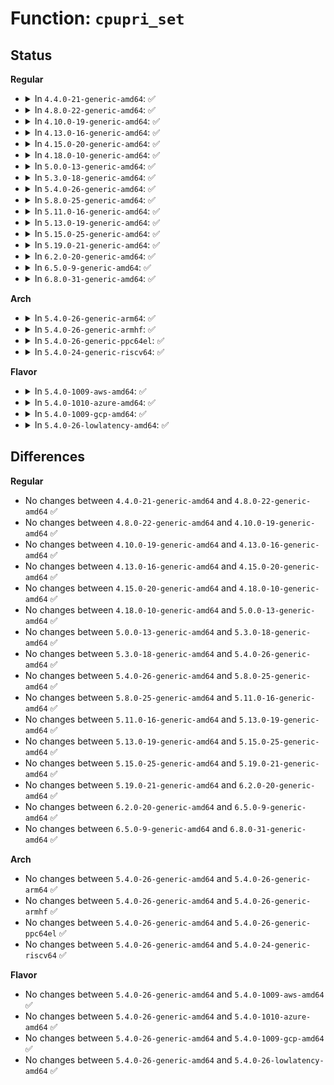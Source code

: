 # Function: <code>cpupri_set</code>

## Status
<b>Regular</b>
<ul>
<li>
<details>
<summary>In <code>4.4.0-21-generic-amd64</code>: ✅</summary>

```c
void cpupri_set(struct cpupri * cp, int cpu, int newpri)
```

```json
{
  "name": "cpupri_set",
  "collision_type": "Unique Global",
  "inline_type": "No",
  "funcs": [
    {
      "addr": 18446744071579648432,
      "name": "cpupri_set",
      "external": true,
      "loc": "kernel/sched/cpupri.c:140",
      "file": "kernel/sched/cpupri.c",
      "inline": "seen, unknown",
      "caller_inline": [],
      "caller_func": [
        "kernel/sched/rt.c:rq_online_rt",
        "kernel/sched/rt.c:dequeue_rt_stack",
        "kernel/sched/rt.c:enqueue_task_rt",
        "kernel/sched/rt.c:rq_offline_rt"
      ]
    }
  ],
  "symbols": [
    {
      "addr": 18446744071579648432,
      "name": "cpupri_set",
      "section": ".text",
      "bind": "STB_GLOBAL",
      "size": 142
    }
  ]
}
```
</details>
</li>
<li>
<details>
<summary>In <code>4.8.0-22-generic-amd64</code>: ✅</summary>

```c
void cpupri_set(struct cpupri * cp, int cpu, int newpri)
```

```json
{
  "name": "cpupri_set",
  "collision_type": "Unique Global",
  "inline_type": "No",
  "funcs": [
    {
      "addr": 18446744071579664032,
      "name": "cpupri_set",
      "external": true,
      "loc": "kernel/sched/cpupri.c:140",
      "file": "kernel/sched/cpupri.c",
      "inline": "seen, unknown",
      "caller_inline": [],
      "caller_func": [
        "kernel/sched/rt.c:rq_offline_rt",
        "kernel/sched/rt.c:rq_online_rt",
        "kernel/sched/rt.c:enqueue_task_rt",
        "kernel/sched/rt.c:dequeue_rt_stack"
      ]
    }
  ],
  "symbols": [
    {
      "addr": 18446744071579664032,
      "name": "cpupri_set",
      "section": ".text",
      "bind": "STB_GLOBAL",
      "size": 141
    }
  ]
}
```
</details>
</li>
<li>
<details>
<summary>In <code>4.10.0-19-generic-amd64</code>: ✅</summary>

```c
void cpupri_set(struct cpupri * cp, int cpu, int newpri)
```

```json
{
  "name": "cpupri_set",
  "collision_type": "Unique Global",
  "inline_type": "No",
  "funcs": [
    {
      "addr": 18446744071579688592,
      "name": "cpupri_set",
      "external": true,
      "loc": "kernel/sched/cpupri.c:140",
      "file": "kernel/sched/cpupri.c",
      "inline": "seen, unknown",
      "caller_inline": [],
      "caller_func": [
        "kernel/sched/rt.c:rq_offline_rt",
        "kernel/sched/rt.c:rq_online_rt",
        "kernel/sched/rt.c:enqueue_task_rt",
        "kernel/sched/rt.c:dequeue_rt_stack"
      ]
    }
  ],
  "symbols": [
    {
      "addr": 18446744071579688592,
      "name": "cpupri_set",
      "section": ".text",
      "bind": "STB_GLOBAL",
      "size": 135
    }
  ]
}
```
</details>
</li>
<li>
<details>
<summary>In <code>4.13.0-16-generic-amd64</code>: ✅</summary>

```c
void cpupri_set(struct cpupri * cp, int cpu, int newpri)
```

```json
{
  "name": "cpupri_set",
  "collision_type": "Unique Global",
  "inline_type": "No",
  "funcs": [
    {
      "addr": 18446744071579674576,
      "name": "cpupri_set",
      "external": true,
      "loc": "kernel/sched/cpupri.c:140",
      "file": "kernel/sched/cpupri.c",
      "inline": "seen, unknown",
      "caller_inline": [],
      "caller_func": [
        "kernel/sched/rt.c:rq_offline_rt",
        "kernel/sched/rt.c:rq_online_rt",
        "kernel/sched/rt.c:enqueue_task_rt",
        "kernel/sched/rt.c:dequeue_rt_stack"
      ]
    }
  ],
  "symbols": [
    {
      "addr": 18446744071579674576,
      "name": "cpupri_set",
      "section": ".text",
      "bind": "STB_GLOBAL",
      "size": 175
    }
  ]
}
```
</details>
</li>
<li>
<details>
<summary>In <code>4.15.0-20-generic-amd64</code>: ✅</summary>

```c
void cpupri_set(struct cpupri * cp, int cpu, int newpri)
```

```json
{
  "name": "cpupri_set",
  "collision_type": "Unique Global",
  "inline_type": "No",
  "funcs": [
    {
      "addr": 18446744071579705312,
      "name": "cpupri_set",
      "external": true,
      "loc": "kernel/sched/cpupri.c:140",
      "file": "kernel/sched/cpupri.c",
      "inline": "seen, unknown",
      "caller_inline": [],
      "caller_func": [
        "kernel/sched/rt.c:rq_offline_rt",
        "kernel/sched/rt.c:rq_online_rt",
        "kernel/sched/rt.c:enqueue_task_rt",
        "kernel/sched/rt.c:dequeue_rt_stack"
      ]
    }
  ],
  "symbols": [
    {
      "addr": 18446744071579705312,
      "name": "cpupri_set",
      "section": ".text",
      "bind": "STB_GLOBAL",
      "size": 175
    }
  ]
}
```
</details>
</li>
<li>
<details>
<summary>In <code>4.18.0-10-generic-amd64</code>: ✅</summary>

```c
void cpupri_set(struct cpupri * cp, int cpu, int newpri)
```

```json
{
  "name": "cpupri_set",
  "collision_type": "Unique Global",
  "inline_type": "No",
  "funcs": [
    {
      "addr": 18446744071579738256,
      "name": "cpupri_set",
      "external": true,
      "loc": "kernel/sched/cpupri.c:135",
      "file": "kernel/sched/cpupri.c",
      "inline": "seen, unknown",
      "caller_inline": [],
      "caller_func": [
        "kernel/sched/rt.c:rq_offline_rt",
        "kernel/sched/rt.c:rq_online_rt",
        "kernel/sched/rt.c:enqueue_task_rt",
        "kernel/sched/rt.c:dequeue_rt_stack"
      ]
    }
  ],
  "symbols": [
    {
      "addr": 18446744071579738256,
      "name": "cpupri_set",
      "section": ".text",
      "bind": "STB_GLOBAL",
      "size": 179
    }
  ]
}
```
</details>
</li>
<li>
<details>
<summary>In <code>5.0.0-13-generic-amd64</code>: ✅</summary>

```c
void cpupri_set(struct cpupri * cp, int cpu, int newpri)
```

```json
{
  "name": "cpupri_set",
  "collision_type": "Unique Global",
  "inline_type": "No",
  "funcs": [
    {
      "addr": 18446744071579778016,
      "name": "cpupri_set",
      "external": true,
      "loc": "kernel/sched/cpupri.c:135",
      "file": "kernel/sched/cpupri.c",
      "inline": "seen, unknown",
      "caller_inline": [],
      "caller_func": [
        "kernel/sched/rt.c:rq_offline_rt",
        "kernel/sched/rt.c:rq_online_rt",
        "kernel/sched/rt.c:enqueue_task_rt",
        "kernel/sched/rt.c:dequeue_rt_stack"
      ]
    }
  ],
  "symbols": [
    {
      "addr": 18446744071579778016,
      "name": "cpupri_set",
      "section": ".text",
      "bind": "STB_GLOBAL",
      "size": 179
    }
  ]
}
```
</details>
</li>
<li>
<details>
<summary>In <code>5.3.0-18-generic-amd64</code>: ✅</summary>

```c
void cpupri_set(struct cpupri * cp, int cpu, int newpri)
```

```json
{
  "name": "cpupri_set",
  "collision_type": "Unique Global",
  "inline_type": "No",
  "funcs": [
    {
      "addr": 18446744071579805680,
      "name": "cpupri_set",
      "external": true,
      "loc": "kernel/sched/cpupri.c:131",
      "file": "kernel/sched/cpupri.c",
      "inline": "seen, unknown",
      "caller_inline": [],
      "caller_func": [
        "kernel/sched/rt.c:rq_offline_rt",
        "kernel/sched/rt.c:rq_online_rt",
        "kernel/sched/rt.c:enqueue_task_rt",
        "kernel/sched/rt.c:dequeue_rt_stack"
      ]
    }
  ],
  "symbols": [
    {
      "addr": 18446744071579805680,
      "name": "cpupri_set",
      "section": ".text",
      "bind": "STB_GLOBAL",
      "size": 155
    }
  ]
}
```
</details>
</li>
<li>
<details>
<summary>In <code>5.4.0-26-generic-amd64</code>: ✅</summary>

```c
void cpupri_set(struct cpupri * cp, int cpu, int newpri)
```

```json
{
  "name": "cpupri_set",
  "collision_type": "Unique Global",
  "inline_type": "No",
  "funcs": [
    {
      "addr": 18446744071579853248,
      "name": "cpupri_set",
      "external": true,
      "loc": "kernel/sched/cpupri.c:131",
      "file": "kernel/sched/cpupri.c",
      "inline": "seen, unknown",
      "caller_inline": [],
      "caller_func": [
        "kernel/sched/rt.c:rq_offline_rt",
        "kernel/sched/rt.c:rq_online_rt",
        "kernel/sched/rt.c:dequeue_rt_stack",
        "kernel/sched/rt.c:__enqueue_rt_entity"
      ]
    }
  ],
  "symbols": [
    {
      "addr": 18446744071579853248,
      "name": "cpupri_set",
      "section": ".text",
      "bind": "STB_GLOBAL",
      "size": 155
    }
  ]
}
```
</details>
</li>
<li>
<details>
<summary>In <code>5.8.0-25-generic-amd64</code>: ✅</summary>

```c
void cpupri_set(struct cpupri * cp, int cpu, int newpri)
```

```json
{
  "name": "cpupri_set",
  "collision_type": "Unique Global",
  "inline_type": "No",
  "funcs": [
    {
      "addr": 18446744071579892496,
      "name": "cpupri_set",
      "external": true,
      "loc": "kernel/sched/cpupri.c:186",
      "file": "kernel/sched/cpupri.c",
      "inline": "seen, unknown",
      "caller_inline": [],
      "caller_func": [
        "kernel/sched/rt.c:rq_offline_rt",
        "kernel/sched/rt.c:rq_online_rt",
        "kernel/sched/rt.c:__dequeue_rt_entity",
        "kernel/sched/rt.c:__enqueue_rt_entity"
      ]
    }
  ],
  "symbols": [
    {
      "addr": 18446744071579892496,
      "name": "cpupri_set",
      "section": ".text",
      "bind": "STB_GLOBAL",
      "size": 155
    }
  ]
}
```
</details>
</li>
<li>
<details>
<summary>In <code>5.11.0-16-generic-amd64</code>: ✅</summary>

```c
void cpupri_set(struct cpupri * cp, int cpu, int newpri)
```

```json
{
  "name": "cpupri_set",
  "collision_type": "Unique Global",
  "inline_type": "No",
  "funcs": [
    {
      "addr": 18446744071579887088,
      "name": "cpupri_set",
      "external": true,
      "loc": "kernel/sched/cpupri.c:210",
      "file": "kernel/sched/cpupri.c",
      "inline": "seen, unknown",
      "caller_inline": [],
      "caller_func": [
        "kernel/sched/rt.c:rq_offline_rt",
        "kernel/sched/rt.c:rq_online_rt",
        "kernel/sched/rt.c:__dequeue_rt_entity",
        "kernel/sched/rt.c:__enqueue_rt_entity",
        "kernel/sched/deadline.c:__dequeue_dl_entity",
        "kernel/sched/deadline.c:__enqueue_dl_entity"
      ]
    }
  ],
  "symbols": [
    {
      "addr": 18446744071579887088,
      "name": "cpupri_set",
      "section": ".text",
      "bind": "STB_GLOBAL",
      "size": 139
    }
  ]
}
```
</details>
</li>
<li>
<details>
<summary>In <code>5.13.0-19-generic-amd64</code>: ✅</summary>

```c
void cpupri_set(struct cpupri * cp, int cpu, int newpri)
```

```json
{
  "name": "cpupri_set",
  "collision_type": "Unique Global",
  "inline_type": "No",
  "funcs": [
    {
      "addr": 18446744071579896272,
      "name": "cpupri_set",
      "external": true,
      "loc": "kernel/sched/cpupri.c:210",
      "file": "kernel/sched/cpupri.c",
      "inline": "seen, unknown",
      "caller_inline": [],
      "caller_func": [
        "kernel/sched/rt.c:rq_offline_rt",
        "kernel/sched/rt.c:rq_online_rt",
        "kernel/sched/rt.c:dequeue_rt_stack",
        "kernel/sched/rt.c:__enqueue_rt_entity",
        "kernel/sched/deadline.c:__dequeue_dl_entity",
        "kernel/sched/deadline.c:__enqueue_dl_entity"
      ]
    }
  ],
  "symbols": [
    {
      "addr": 18446744071579896272,
      "name": "cpupri_set",
      "section": ".text",
      "bind": "STB_GLOBAL",
      "size": 144
    }
  ]
}
```
</details>
</li>
<li>
<details>
<summary>In <code>5.15.0-25-generic-amd64</code>: ✅</summary>

```c
void cpupri_set(struct cpupri * cp, int cpu, int newpri)
```

```json
{
  "name": "cpupri_set",
  "collision_type": "Unique Global",
  "inline_type": "No",
  "funcs": [
    {
      "addr": 18446744071580011088,
      "name": "cpupri_set",
      "external": true,
      "loc": "kernel/sched/cpupri.c:210",
      "file": "kernel/sched/cpupri.c",
      "inline": "seen, unknown",
      "caller_inline": [],
      "caller_func": [
        "kernel/sched/rt.c:rq_offline_rt",
        "kernel/sched/rt.c:rq_online_rt",
        "kernel/sched/rt.c:enqueue_task_rt",
        "kernel/sched/rt.c:dequeue_rt_stack",
        "kernel/sched/deadline.c:__dequeue_dl_entity",
        "kernel/sched/deadline.c:__enqueue_dl_entity"
      ]
    }
  ],
  "symbols": [
    {
      "addr": 18446744071580011088,
      "name": "cpupri_set",
      "section": ".text",
      "bind": "STB_GLOBAL",
      "size": 275
    }
  ]
}
```
</details>
</li>
<li>
<details>
<summary>In <code>5.19.0-21-generic-amd64</code>: ✅</summary>

```c
void cpupri_set(struct cpupri * cp, int cpu, int newpri)
```

```json
{
  "name": "cpupri_set",
  "collision_type": "Unique Global",
  "inline_type": "No",
  "funcs": [
    {
      "addr": 18446744071580192368,
      "name": "cpupri_set",
      "external": true,
      "loc": "kernel/sched/cpupri.c:209",
      "file": "kernel/sched/build_utility.c",
      "inline": "seen, unknown",
      "caller_inline": [],
      "caller_func": [
        "kernel/sched/build_policy.c:enqueue_dl_entity",
        "kernel/sched/build_policy.c:__dequeue_dl_entity",
        "kernel/sched/build_policy.c:rq_offline_rt",
        "kernel/sched/build_policy.c:rq_online_rt",
        "kernel/sched/build_policy.c:enqueue_task_rt",
        "kernel/sched/build_policy.c:dequeue_rt_stack"
      ]
    }
  ],
  "symbols": [
    {
      "addr": 18446744071580192368,
      "name": "cpupri_set",
      "section": ".text",
      "bind": "STB_GLOBAL",
      "size": 348
    }
  ]
}
```
</details>
</li>
<li>
<details>
<summary>In <code>6.2.0-20-generic-amd64</code>: ✅</summary>

```c
void cpupri_set(struct cpupri * cp, int cpu, int newpri)
```

```json
{
  "name": "cpupri_set",
  "collision_type": "Unique Global",
  "inline_type": "No",
  "funcs": [
    {
      "addr": 18446744071580382992,
      "name": "cpupri_set",
      "external": true,
      "loc": "kernel/sched/cpupri.c:209",
      "file": "kernel/sched/build_utility.c",
      "inline": "seen, unknown",
      "caller_inline": [],
      "caller_func": [
        "kernel/sched/build_policy.c:__dequeue_task_dl",
        "kernel/sched/build_policy.c:enqueue_dl_entity",
        "kernel/sched/build_policy.c:rq_offline_rt",
        "kernel/sched/build_policy.c:rq_online_rt",
        "kernel/sched/build_policy.c:enqueue_task_rt",
        "kernel/sched/build_policy.c:dequeue_rt_stack"
      ]
    }
  ],
  "symbols": [
    {
      "addr": 18446744071580382992,
      "name": "cpupri_set",
      "section": ".text",
      "bind": "STB_GLOBAL",
      "size": 348
    }
  ]
}
```
</details>
</li>
<li>
<details>
<summary>In <code>6.5.0-9-generic-amd64</code>: ✅</summary>

```c
void cpupri_set(struct cpupri * cp, int cpu, int newpri)
```

```json
{
  "name": "cpupri_set",
  "collision_type": "Unique Global",
  "inline_type": "No",
  "funcs": [
    {
      "addr": 18446744071580451648,
      "name": "cpupri_set",
      "external": true,
      "loc": "kernel/sched/cpupri.c:209",
      "file": "kernel/sched/build_utility.c",
      "inline": "seen, unknown",
      "caller_inline": [],
      "caller_func": [
        "kernel/sched/build_policy.c:__dequeue_task_dl",
        "kernel/sched/build_policy.c:enqueue_dl_entity",
        "kernel/sched/build_policy.c:rq_offline_rt",
        "kernel/sched/build_policy.c:rq_online_rt",
        "kernel/sched/build_policy.c:enqueue_task_rt",
        "kernel/sched/build_policy.c:dequeue_rt_stack"
      ]
    }
  ],
  "symbols": [
    {
      "addr": 18446744071580451648,
      "name": "cpupri_set",
      "section": ".text",
      "bind": "STB_GLOBAL",
      "size": 347
    }
  ]
}
```
</details>
</li>
<li>
<details>
<summary>In <code>6.8.0-31-generic-amd64</code>: ✅</summary>

```c
void cpupri_set(struct cpupri * cp, int cpu, int newpri)
```

```json
{
  "name": "cpupri_set",
  "collision_type": "Unique Global",
  "inline_type": "No",
  "funcs": [
    {
      "addr": 18446744071580511264,
      "name": "cpupri_set",
      "external": true,
      "loc": "kernel/sched/cpupri.c:210",
      "file": "kernel/sched/build_utility.c",
      "inline": "seen, unknown",
      "caller_inline": [],
      "caller_func": [
        "kernel/sched/build_policy.c:enqueue_dl_entity",
        "kernel/sched/build_policy.c:__dequeue_dl_entity",
        "kernel/sched/build_policy.c:rq_offline_rt",
        "kernel/sched/build_policy.c:rq_online_rt",
        "kernel/sched/build_policy.c:enqueue_task_rt",
        "kernel/sched/build_policy.c:dequeue_rt_stack"
      ]
    }
  ],
  "symbols": [
    {
      "addr": 18446744071580511264,
      "name": "cpupri_set",
      "section": ".text",
      "bind": "STB_GLOBAL",
      "size": 347
    }
  ]
}
```
</details>
</li>
</ul>
<b>Arch</b>
<ul>
<li>
<details>
<summary>In <code>5.4.0-26-generic-arm64</code>: ✅</summary>

```c
void cpupri_set(struct cpupri * cp, int cpu, int newpri)
```

```json
{
  "name": "cpupri_set",
  "collision_type": "Unique Global",
  "inline_type": "No",
  "funcs": [
    {
      "addr": 18446603336491048600,
      "name": "cpupri_set",
      "external": true,
      "loc": "kernel/sched/cpupri.c:131",
      "file": "kernel/sched/cpupri.c",
      "inline": "seen, unknown",
      "caller_inline": [],
      "caller_func": [
        "kernel/sched/rt.c:rq_offline_rt",
        "kernel/sched/rt.c:rq_online_rt",
        "kernel/sched/rt.c:dequeue_rt_stack",
        "kernel/sched/rt.c:__enqueue_rt_entity"
      ]
    }
  ],
  "symbols": [
    {
      "addr": 18446603336491048600,
      "name": "cpupri_set",
      "section": ".text",
      "bind": "STB_GLOBAL",
      "size": 384
    }
  ]
}
```
</details>
</li>
<li>
<details>
<summary>In <code>5.4.0-26-generic-armhf</code>: ✅</summary>

```c
void cpupri_set(struct cpupri * cp, int cpu, int newpri)
```

```json
{
  "name": "cpupri_set",
  "collision_type": "Unique Global",
  "inline_type": "No",
  "funcs": [
    {
      "addr": 3225054404,
      "name": "cpupri_set",
      "external": true,
      "loc": "kernel/sched/cpupri.c:131",
      "file": "kernel/sched/cpupri.c",
      "inline": "seen, unknown",
      "caller_inline": [],
      "caller_func": [
        "kernel/sched/rt.c:rq_offline_rt",
        "kernel/sched/rt.c:rq_online_rt",
        "kernel/sched/rt.c:dequeue_rt_stack",
        "kernel/sched/rt.c:__enqueue_rt_entity"
      ]
    }
  ],
  "symbols": [
    {
      "addr": 3225054404,
      "name": "cpupri_set",
      "section": ".text",
      "bind": "STB_GLOBAL",
      "size": 272
    }
  ]
}
```
</details>
</li>
<li>
<details>
<summary>In <code>5.4.0-26-generic-ppc64el</code>: ✅</summary>

```c
void cpupri_set(struct cpupri * cp, int cpu, int newpri)
```

```json
{
  "name": "cpupri_set",
  "collision_type": "Unique Global",
  "inline_type": "No",
  "funcs": [
    {
      "addr": 13835058055283925344,
      "name": "cpupri_set",
      "external": true,
      "loc": "kernel/sched/cpupri.c:131",
      "file": "kernel/sched/cpupri.c",
      "inline": "seen, unknown",
      "caller_inline": [],
      "caller_func": [
        "kernel/sched/rt.c:rq_offline_rt",
        "kernel/sched/rt.c:rq_online_rt",
        "kernel/sched/rt.c:dequeue_rt_stack",
        "kernel/sched/rt.c:__enqueue_rt_entity"
      ]
    }
  ],
  "symbols": [
    {
      "addr": 13835058055283925344,
      "name": "cpupri_set",
      "section": ".text",
      "bind": "STB_GLOBAL",
      "size": 316
    }
  ]
}
```
</details>
</li>
<li>
<details>
<summary>In <code>5.4.0-24-generic-riscv64</code>: ✅</summary>

```c
void cpupri_set(struct cpupri * cp, int cpu, int newpri)
```

```json
{
  "name": "cpupri_set",
  "collision_type": "Unique Global",
  "inline_type": "No",
  "funcs": [
    {
      "addr": 18446743936271645034,
      "name": "cpupri_set",
      "external": true,
      "loc": "kernel/sched/cpupri.c:131",
      "file": "kernel/sched/cpupri.c",
      "inline": "seen, unknown",
      "caller_inline": [],
      "caller_func": [
        "kernel/sched/rt.c:rq_offline_rt",
        "kernel/sched/rt.c:rq_online_rt",
        "kernel/sched/rt.c:dequeue_rt_stack",
        "kernel/sched/rt.c:__enqueue_rt_entity"
      ]
    }
  ],
  "symbols": [
    {
      "addr": 18446743936271645034,
      "name": "cpupri_set",
      "section": ".text",
      "bind": "STB_GLOBAL",
      "size": 264
    }
  ]
}
```
</details>
</li>
</ul>
<b>Flavor</b>
<ul>
<li>
<details>
<summary>In <code>5.4.0-1009-aws-amd64</code>: ✅</summary>

```c
void cpupri_set(struct cpupri * cp, int cpu, int newpri)
```

```json
{
  "name": "cpupri_set",
  "collision_type": "Unique Global",
  "inline_type": "No",
  "funcs": [
    {
      "addr": 18446744071579825600,
      "name": "cpupri_set",
      "external": true,
      "loc": "kernel/sched/cpupri.c:131",
      "file": "kernel/sched/cpupri.c",
      "inline": "seen, unknown",
      "caller_inline": [],
      "caller_func": [
        "kernel/sched/rt.c:rq_offline_rt",
        "kernel/sched/rt.c:rq_online_rt",
        "kernel/sched/rt.c:enqueue_task_rt",
        "kernel/sched/rt.c:dequeue_rt_stack"
      ]
    }
  ],
  "symbols": [
    {
      "addr": 18446744071579825600,
      "name": "cpupri_set",
      "section": ".text",
      "bind": "STB_GLOBAL",
      "size": 155
    }
  ]
}
```
</details>
</li>
<li>
<details>
<summary>In <code>5.4.0-1010-azure-amd64</code>: ✅</summary>

```c
void cpupri_set(struct cpupri * cp, int cpu, int newpri)
```

```json
{
  "name": "cpupri_set",
  "collision_type": "Unique Global",
  "inline_type": "No",
  "funcs": [
    {
      "addr": 18446744071579760176,
      "name": "cpupri_set",
      "external": true,
      "loc": "kernel/sched/cpupri.c:131",
      "file": "kernel/sched/cpupri.c",
      "inline": "seen, unknown",
      "caller_inline": [],
      "caller_func": [
        "kernel/sched/rt.c:rq_offline_rt",
        "kernel/sched/rt.c:rq_online_rt",
        "kernel/sched/rt.c:dequeue_rt_stack",
        "kernel/sched/rt.c:__enqueue_rt_entity"
      ]
    }
  ],
  "symbols": [
    {
      "addr": 18446744071579760176,
      "name": "cpupri_set",
      "section": ".text",
      "bind": "STB_GLOBAL",
      "size": 155
    }
  ]
}
```
</details>
</li>
<li>
<details>
<summary>In <code>5.4.0-1009-gcp-amd64</code>: ✅</summary>

```c
void cpupri_set(struct cpupri * cp, int cpu, int newpri)
```

```json
{
  "name": "cpupri_set",
  "collision_type": "Unique Global",
  "inline_type": "No",
  "funcs": [
    {
      "addr": 18446744071579813616,
      "name": "cpupri_set",
      "external": true,
      "loc": "kernel/sched/cpupri.c:131",
      "file": "kernel/sched/cpupri.c",
      "inline": "seen, unknown",
      "caller_inline": [],
      "caller_func": [
        "kernel/sched/rt.c:rq_offline_rt",
        "kernel/sched/rt.c:rq_online_rt",
        "kernel/sched/rt.c:dequeue_rt_stack",
        "kernel/sched/rt.c:__enqueue_rt_entity"
      ]
    }
  ],
  "symbols": [
    {
      "addr": 18446744071579813616,
      "name": "cpupri_set",
      "section": ".text",
      "bind": "STB_GLOBAL",
      "size": 155
    }
  ]
}
```
</details>
</li>
<li>
<details>
<summary>In <code>5.4.0-26-lowlatency-amd64</code>: ✅</summary>

```c
void cpupri_set(struct cpupri * cp, int cpu, int newpri)
```

```json
{
  "name": "cpupri_set",
  "collision_type": "Unique Global",
  "inline_type": "No",
  "funcs": [
    {
      "addr": 18446744071579858736,
      "name": "cpupri_set",
      "external": true,
      "loc": "kernel/sched/cpupri.c:131",
      "file": "kernel/sched/cpupri.c",
      "inline": "seen, unknown",
      "caller_inline": [],
      "caller_func": [
        "kernel/sched/rt.c:rq_offline_rt",
        "kernel/sched/rt.c:rq_online_rt",
        "kernel/sched/rt.c:enqueue_task_rt",
        "kernel/sched/rt.c:dequeue_rt_stack"
      ]
    }
  ],
  "symbols": [
    {
      "addr": 18446744071579858736,
      "name": "cpupri_set",
      "section": ".text",
      "bind": "STB_GLOBAL",
      "size": 155
    }
  ]
}
```
</details>
</li>
</ul>

## Differences
<b>Regular</b>
<ul>
<li>
No changes between <code>4.4.0-21-generic-amd64</code> and <code>4.8.0-22-generic-amd64</code> ✅
</li>
<li>
No changes between <code>4.8.0-22-generic-amd64</code> and <code>4.10.0-19-generic-amd64</code> ✅
</li>
<li>
No changes between <code>4.10.0-19-generic-amd64</code> and <code>4.13.0-16-generic-amd64</code> ✅
</li>
<li>
No changes between <code>4.13.0-16-generic-amd64</code> and <code>4.15.0-20-generic-amd64</code> ✅
</li>
<li>
No changes between <code>4.15.0-20-generic-amd64</code> and <code>4.18.0-10-generic-amd64</code> ✅
</li>
<li>
No changes between <code>4.18.0-10-generic-amd64</code> and <code>5.0.0-13-generic-amd64</code> ✅
</li>
<li>
No changes between <code>5.0.0-13-generic-amd64</code> and <code>5.3.0-18-generic-amd64</code> ✅
</li>
<li>
No changes between <code>5.3.0-18-generic-amd64</code> and <code>5.4.0-26-generic-amd64</code> ✅
</li>
<li>
No changes between <code>5.4.0-26-generic-amd64</code> and <code>5.8.0-25-generic-amd64</code> ✅
</li>
<li>
No changes between <code>5.8.0-25-generic-amd64</code> and <code>5.11.0-16-generic-amd64</code> ✅
</li>
<li>
No changes between <code>5.11.0-16-generic-amd64</code> and <code>5.13.0-19-generic-amd64</code> ✅
</li>
<li>
No changes between <code>5.13.0-19-generic-amd64</code> and <code>5.15.0-25-generic-amd64</code> ✅
</li>
<li>
No changes between <code>5.15.0-25-generic-amd64</code> and <code>5.19.0-21-generic-amd64</code> ✅
</li>
<li>
No changes between <code>5.19.0-21-generic-amd64</code> and <code>6.2.0-20-generic-amd64</code> ✅
</li>
<li>
No changes between <code>6.2.0-20-generic-amd64</code> and <code>6.5.0-9-generic-amd64</code> ✅
</li>
<li>
No changes between <code>6.5.0-9-generic-amd64</code> and <code>6.8.0-31-generic-amd64</code> ✅
</li>
</ul>
<b>Arch</b>
<ul>
<li>
No changes between <code>5.4.0-26-generic-amd64</code> and <code>5.4.0-26-generic-arm64</code> ✅
</li>
<li>
No changes between <code>5.4.0-26-generic-amd64</code> and <code>5.4.0-26-generic-armhf</code> ✅
</li>
<li>
No changes between <code>5.4.0-26-generic-amd64</code> and <code>5.4.0-26-generic-ppc64el</code> ✅
</li>
<li>
No changes between <code>5.4.0-26-generic-amd64</code> and <code>5.4.0-24-generic-riscv64</code> ✅
</li>
</ul>
<b>Flavor</b>
<ul>
<li>
No changes between <code>5.4.0-26-generic-amd64</code> and <code>5.4.0-1009-aws-amd64</code> ✅
</li>
<li>
No changes between <code>5.4.0-26-generic-amd64</code> and <code>5.4.0-1010-azure-amd64</code> ✅
</li>
<li>
No changes between <code>5.4.0-26-generic-amd64</code> and <code>5.4.0-1009-gcp-amd64</code> ✅
</li>
<li>
No changes between <code>5.4.0-26-generic-amd64</code> and <code>5.4.0-26-lowlatency-amd64</code> ✅
</li>
</ul>
